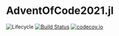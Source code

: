 # AdventOfCode2021.jl

![Lifecycle](https://img.shields.io/badge/lifecycle-experimental-orange.svg)<!--
![Lifecycle](https://img.shields.io/badge/lifecycle-maturing-blue.svg)
![Lifecycle](https://img.shields.io/badge/lifecycle-stable-green.svg)
![Lifecycle](https://img.shields.io/badge/lifecycle-retired-orange.svg)
![Lifecycle](https://img.shields.io/badge/lifecycle-archived-red.svg)
![Lifecycle](https://img.shields.io/badge/lifecycle-dormant-blue.svg) -->
[![Build Status](https://travis-ci.com/PriceHardman/AdventOfCode2021.jl.svg?branch=master)](https://travis-ci.com/PriceHardman/AdventOfCode2021.jl)
[![codecov.io](http://codecov.io/github/PriceHardman/AdventOfCode2021.jl/coverage.svg?branch=master)](http://codecov.io/github/PriceHardman/AdventOfCode2021.jl?branch=master)
<!--
[![Documentation](https://img.shields.io/badge/docs-stable-blue.svg)](https://PriceHardman.github.io/AdventOfCode2021.jl/stable)
[![Documentation](https://img.shields.io/badge/docs-master-blue.svg)](https://PriceHardman.github.io/AdventOfCode2021.jl/dev)
-->
